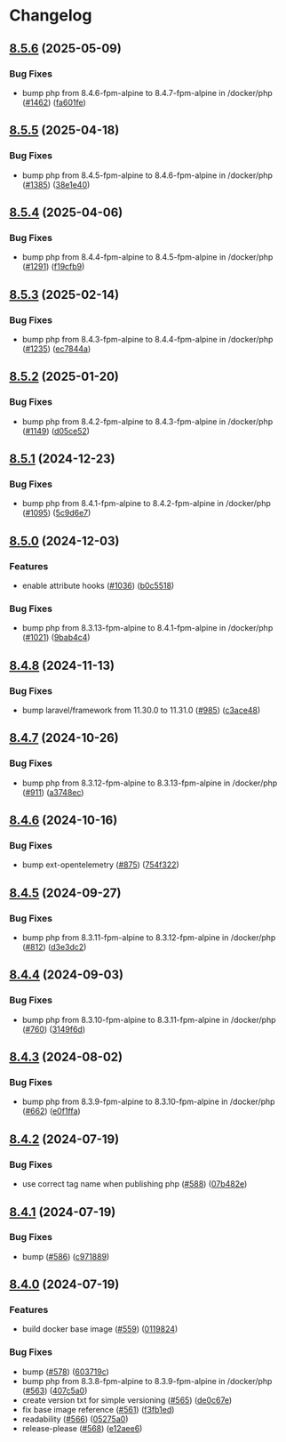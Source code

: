 # Changelog

## [8.5.6](https://github.com/cedricziel/faro-shop/compare/php-baseimage-8.5.5...php-baseimage-8.5.6) (2025-05-09)


### Bug Fixes

* bump php from 8.4.6-fpm-alpine to 8.4.7-fpm-alpine in /docker/php ([#1462](https://github.com/cedricziel/faro-shop/issues/1462)) ([fa601fe](https://github.com/cedricziel/faro-shop/commit/fa601fe346ff9abd8b02b59faf1a8eefd4b77837))

## [8.5.5](https://github.com/cedricziel/faro-shop/compare/php-baseimage-8.5.4...php-baseimage-8.5.5) (2025-04-18)


### Bug Fixes

* bump php from 8.4.5-fpm-alpine to 8.4.6-fpm-alpine in /docker/php ([#1385](https://github.com/cedricziel/faro-shop/issues/1385)) ([38e1e40](https://github.com/cedricziel/faro-shop/commit/38e1e402d4f4cf2f9a5c846e28811ecbcb674521))

## [8.5.4](https://github.com/cedricziel/faro-shop/compare/php-baseimage-8.5.3...php-baseimage-8.5.4) (2025-04-06)


### Bug Fixes

* bump php from 8.4.4-fpm-alpine to 8.4.5-fpm-alpine in /docker/php ([#1291](https://github.com/cedricziel/faro-shop/issues/1291)) ([f19cfb9](https://github.com/cedricziel/faro-shop/commit/f19cfb995184d1d29d7a0a320cd070019f9ac54e))

## [8.5.3](https://github.com/cedricziel/faro-shop/compare/php-baseimage-8.5.2...php-baseimage-8.5.3) (2025-02-14)


### Bug Fixes

* bump php from 8.4.3-fpm-alpine to 8.4.4-fpm-alpine in /docker/php ([#1235](https://github.com/cedricziel/faro-shop/issues/1235)) ([ec7844a](https://github.com/cedricziel/faro-shop/commit/ec7844ac23151cd24049c7bc2ba48c690a09628a))

## [8.5.2](https://github.com/cedricziel/faro-shop/compare/php-baseimage-8.5.1...php-baseimage-8.5.2) (2025-01-20)


### Bug Fixes

* bump php from 8.4.2-fpm-alpine to 8.4.3-fpm-alpine in /docker/php ([#1149](https://github.com/cedricziel/faro-shop/issues/1149)) ([d05ce52](https://github.com/cedricziel/faro-shop/commit/d05ce522c8544fb530aec262cf156e6f81e23e9c))

## [8.5.1](https://github.com/cedricziel/faro-shop/compare/php-baseimage-8.5.0...php-baseimage-8.5.1) (2024-12-23)


### Bug Fixes

* bump php from 8.4.1-fpm-alpine to 8.4.2-fpm-alpine in /docker/php ([#1095](https://github.com/cedricziel/faro-shop/issues/1095)) ([5c9d6e7](https://github.com/cedricziel/faro-shop/commit/5c9d6e75aed8acb5766c41c7e5fa073815bca0d0))

## [8.5.0](https://github.com/cedricziel/faro-shop/compare/php-baseimage-8.4.8...php-baseimage-8.5.0) (2024-12-03)


### Features

* enable attribute hooks ([#1036](https://github.com/cedricziel/faro-shop/issues/1036)) ([b0c5518](https://github.com/cedricziel/faro-shop/commit/b0c5518d934b41c2faf8a4a3d2feb62f413a38a3))


### Bug Fixes

* bump php from 8.3.13-fpm-alpine to 8.4.1-fpm-alpine in /docker/php ([#1021](https://github.com/cedricziel/faro-shop/issues/1021)) ([9bab4c4](https://github.com/cedricziel/faro-shop/commit/9bab4c414b78754394a3349692c6acb4dc018f43))

## [8.4.8](https://github.com/cedricziel/faro-shop/compare/php-baseimage-8.4.7...php-baseimage-8.4.8) (2024-11-13)


### Bug Fixes

* bump laravel/framework from 11.30.0 to 11.31.0 ([#985](https://github.com/cedricziel/faro-shop/issues/985)) ([c3ace48](https://github.com/cedricziel/faro-shop/commit/c3ace482ff186d0358b83a147cd92b599bc3028a))

## [8.4.7](https://github.com/cedricziel/faro-shop/compare/php-baseimage-8.4.6...php-baseimage-8.4.7) (2024-10-26)


### Bug Fixes

* bump php from 8.3.12-fpm-alpine to 8.3.13-fpm-alpine in /docker/php ([#911](https://github.com/cedricziel/faro-shop/issues/911)) ([a3748ec](https://github.com/cedricziel/faro-shop/commit/a3748ecd343f40cb8ed74c98a4601d5a733f9dbd))

## [8.4.6](https://github.com/cedricziel/faro-shop/compare/php-baseimage-8.4.5...php-baseimage-8.4.6) (2024-10-16)


### Bug Fixes

* bump ext-opentelemetry ([#875](https://github.com/cedricziel/faro-shop/issues/875)) ([754f322](https://github.com/cedricziel/faro-shop/commit/754f322ebd4b3278435bcc7dccad254956e69067))

## [8.4.5](https://github.com/cedricziel/faro-shop/compare/php-baseimage-8.4.4...php-baseimage-8.4.5) (2024-09-27)


### Bug Fixes

* bump php from 8.3.11-fpm-alpine to 8.3.12-fpm-alpine in /docker/php ([#812](https://github.com/cedricziel/faro-shop/issues/812)) ([d3e3dc2](https://github.com/cedricziel/faro-shop/commit/d3e3dc2de3fa0784edb93f8b3f149a6b5cdd9240))

## [8.4.4](https://github.com/cedricziel/faro-shop/compare/php-baseimage-8.4.3...php-baseimage-8.4.4) (2024-09-03)


### Bug Fixes

* bump php from 8.3.10-fpm-alpine to 8.3.11-fpm-alpine in /docker/php ([#760](https://github.com/cedricziel/faro-shop/issues/760)) ([3149f6d](https://github.com/cedricziel/faro-shop/commit/3149f6df5088887e72dc9a84f8c1847ad3c508c7))

## [8.4.3](https://github.com/cedricziel/faro-shop/compare/php-baseimage-8.4.2...php-baseimage-8.4.3) (2024-08-02)


### Bug Fixes

* bump php from 8.3.9-fpm-alpine to 8.3.10-fpm-alpine in /docker/php ([#662](https://github.com/cedricziel/faro-shop/issues/662)) ([e0f1ffa](https://github.com/cedricziel/faro-shop/commit/e0f1ffa48eb30171899d6c4617ebb3a3c1b98031))

## [8.4.2](https://github.com/cedricziel/faro-shop/compare/php-baseimage-8.4.1...php-baseimage-8.4.2) (2024-07-19)


### Bug Fixes

* use correct tag name when publishing php ([#588](https://github.com/cedricziel/faro-shop/issues/588)) ([07b482e](https://github.com/cedricziel/faro-shop/commit/07b482ebefd168bf056aa7005b7835c2c7cfcbd4))

## [8.4.1](https://github.com/cedricziel/faro-shop/compare/php-baseimage-8.4.0...php-baseimage-8.4.1) (2024-07-19)


### Bug Fixes

* bump ([#586](https://github.com/cedricziel/faro-shop/issues/586)) ([c971889](https://github.com/cedricziel/faro-shop/commit/c97188987057a930c6f0618c5ec3fe91c77b6b29))

## [8.4.0](https://github.com/cedricziel/faro-shop/compare/php-baseimage-v8.3.3...php-baseimage-8.4.0) (2024-07-19)


### Features

* build docker base image ([#559](https://github.com/cedricziel/faro-shop/issues/559)) ([0119824](https://github.com/cedricziel/faro-shop/commit/0119824821750d660c12e326acd59798228c2b55))


### Bug Fixes

* bump ([#578](https://github.com/cedricziel/faro-shop/issues/578)) ([603719c](https://github.com/cedricziel/faro-shop/commit/603719c7ca10730f9408772df0f18f742c6b0b90))
* bump php from 8.3.8-fpm-alpine to 8.3.9-fpm-alpine in /docker/php ([#563](https://github.com/cedricziel/faro-shop/issues/563)) ([407c5a0](https://github.com/cedricziel/faro-shop/commit/407c5a064f8034951c5f5749d09ae5a258283d5f))
* create version txt for simple versioning ([#565](https://github.com/cedricziel/faro-shop/issues/565)) ([de0c67e](https://github.com/cedricziel/faro-shop/commit/de0c67e7d2dd22ae1b95c19b5ea792625a2781ad))
* fix base image reference ([#561](https://github.com/cedricziel/faro-shop/issues/561)) ([f3fb1ed](https://github.com/cedricziel/faro-shop/commit/f3fb1edbb3a23f2e7d9c8aa8fe57a56e562a9d7c))
* readability ([#566](https://github.com/cedricziel/faro-shop/issues/566)) ([05275a0](https://github.com/cedricziel/faro-shop/commit/05275a0aac8a916b5f432574ba9207fae60312ab))
* release-please ([#568](https://github.com/cedricziel/faro-shop/issues/568)) ([e12aee6](https://github.com/cedricziel/faro-shop/commit/e12aee6574fbbce9acca14284a9ed03ad5b36b31))
